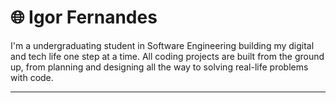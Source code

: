 # 🌐 Igor Fernandes


I'm a undergraduating student in Software Engineering building my digital and tech life one step at a time. All coding projects are built from the ground up, from planning and designing all the way to solving real-life problems with code.

---

#

